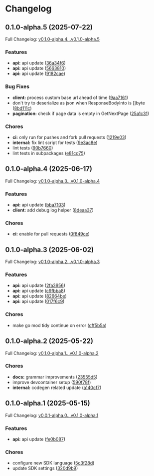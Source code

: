 # Changelog

## 0.1.0-alpha.5 (2025-07-22)

Full Changelog: [v0.1.0-alpha.4...v0.1.0-alpha.5](https://github.com/ArcadeAI/arcade-go/compare/v0.1.0-alpha.4...v0.1.0-alpha.5)

### Features

* **api:** api update ([36a34f6](https://github.com/ArcadeAI/arcade-go/commit/36a34f6cd98540ac3bb383842bf8d486f66b844a))
* **api:** api update ([5663810](https://github.com/ArcadeAI/arcade-go/commit/56638109c998c66426e9a3587683756269398d2e))
* **api:** api update ([9182cae](https://github.com/ArcadeAI/arcade-go/commit/9182cae9dc6d4533840cec781c321127a1f6e3de))


### Bug Fixes

* **client:** process custom base url ahead of time ([9aa7161](https://github.com/ArcadeAI/arcade-go/commit/9aa7161c88a53779baf18223a1d37433bebbf6dc))
* don't try to deserialize as json when ResponseBodyInto is []byte ([8bd111c](https://github.com/ArcadeAI/arcade-go/commit/8bd111cff7a9554f168e964bf8c5ef693b18a106))
* **pagination:** check if page data is empty in GetNextPage ([25a1c31](https://github.com/ArcadeAI/arcade-go/commit/25a1c31e4b24d0d1b66b84e623779b994ae77977))


### Chores

* **ci:** only run for pushes and fork pull requests ([1219e03](https://github.com/ArcadeAI/arcade-go/commit/1219e03267fd9633c409a330880bdf2f0f04fd56))
* **internal:** fix lint script for tests ([9e3ac8e](https://github.com/ArcadeAI/arcade-go/commit/9e3ac8e3416d37e82bee0d4a86ce2815b3d7cd54))
* lint tests ([90b7660](https://github.com/ArcadeAI/arcade-go/commit/90b76607f527f2733aca8cf29ce1a37f14505a2b))
* lint tests in subpackages ([e81cd75](https://github.com/ArcadeAI/arcade-go/commit/e81cd75b46ecb6457ef6f84b6c51b9b9fd159145))

## 0.1.0-alpha.4 (2025-06-17)

Full Changelog: [v0.1.0-alpha.3...v0.1.0-alpha.4](https://github.com/ArcadeAI/arcade-go/compare/v0.1.0-alpha.3...v0.1.0-alpha.4)

### Features

* **api:** api update ([bba7103](https://github.com/ArcadeAI/arcade-go/commit/bba71031deb77de2ea933bbab4aee56ac17cffbf))
* **client:** add debug log helper ([8deaa37](https://github.com/ArcadeAI/arcade-go/commit/8deaa37a7d4d29ad1ed9b279e21243c65d915a54))


### Chores

* **ci:** enable for pull requests ([0f849ce](https://github.com/ArcadeAI/arcade-go/commit/0f849cecbe50fa2f8d564b63e6d3c26e9365cbb1))

## 0.1.0-alpha.3 (2025-06-02)

Full Changelog: [v0.1.0-alpha.2...v0.1.0-alpha.3](https://github.com/ArcadeAI/arcade-go/compare/v0.1.0-alpha.2...v0.1.0-alpha.3)

### Features

* **api:** api update ([2fa3956](https://github.com/ArcadeAI/arcade-go/commit/2fa395681a437f4383d51caf3f62bed61ccd8637))
* **api:** api update ([c9fbba8](https://github.com/ArcadeAI/arcade-go/commit/c9fbba8e1b2030d6ab6cf360084d3f3ba19db664))
* **api:** api update ([82664be](https://github.com/ArcadeAI/arcade-go/commit/82664be71e4c8eeaf8a1b436fe5c9e9bd905a888))
* **api:** api update ([017f6c9](https://github.com/ArcadeAI/arcade-go/commit/017f6c919b1e6067bffe8ade3e528a7f24e91df3))


### Chores

* make go mod tidy continue on error ([cff5b5a](https://github.com/ArcadeAI/arcade-go/commit/cff5b5a97e7fa025c0d75aaa1840ea5c67035d4a))

## 0.1.0-alpha.2 (2025-05-22)

Full Changelog: [v0.1.0-alpha.1...v0.1.0-alpha.2](https://github.com/ArcadeAI/arcade-go/compare/v0.1.0-alpha.1...v0.1.0-alpha.2)

### Chores

* **docs:** grammar improvements ([23555d5](https://github.com/ArcadeAI/arcade-go/commit/23555d5f4124638a7899e2c633072174effd80c9))
* improve devcontainer setup ([590f78f](https://github.com/ArcadeAI/arcade-go/commit/590f78fb7f1187c622d8145783f84f09d2e737dd))
* **internal:** codegen related update ([a140cf7](https://github.com/ArcadeAI/arcade-go/commit/a140cf733cfd686b47d7312419aa800a33d7db5c))

## 0.1.0-alpha.1 (2025-05-15)

Full Changelog: [v0.0.1-alpha.0...v0.1.0-alpha.1](https://github.com/ArcadeAI/arcade-go/compare/v0.0.1-alpha.0...v0.1.0-alpha.1)

### Features

* **api:** api update ([fe0b087](https://github.com/ArcadeAI/arcade-go/commit/fe0b087673678e70c3cd6b829bbea45918d56491))


### Chores

* configure new SDK language ([5c3f28d](https://github.com/ArcadeAI/arcade-go/commit/5c3f28d7f2c11b28787c3d2ca9920351635c404f))
* update SDK settings ([320d9b9](https://github.com/ArcadeAI/arcade-go/commit/320d9b963c75b4001944783e7cba67ca31a411d7))
